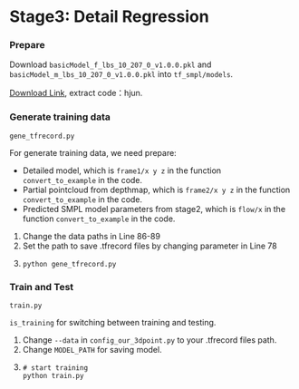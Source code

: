 # Stage3: Detail Regression

### Prepare 
Download `basicModel_f_lbs_10_207_0_v1.0.0.pkl` and `basicModel_m_lbs_10_207_0_v1.0.0.pkl` into `tf_smpl/models`. 

[Download Link](https://pan.baidu.com/s/1N-TsikFeuAqQ8esUqZ2_Xw), extract code：hjun.

### Generate training data
`gene_tfrecord.py`

For generate training data, we need prepare:
  - Detailed model, which is `frame1/x y z` in the function `convert_to_example` in the code.
  - Partial pointcloud from depthmap, which is `frame2/x y z` in the function `convert_to_example` in the code.
  - Predicted SMPL model parameters from stage2, which is `flow/x` in the function `convert_to_example` in the code.

1. Change the data paths in Line 86-89
2. Set the path to save .tfrecord files by changing parameter in Line 78
3. ```
   python gene_tfrecord.py
   ```
### Train and Test

`train.py`

`is_training` for switching between training and testing.


1. Change `--data` in `config_our_3dpoint.py` to your .tfrecord files path.
2. Change `MODEL_PATH` for saving model.
3. ```
   # start training 
   python train.py
   ```

